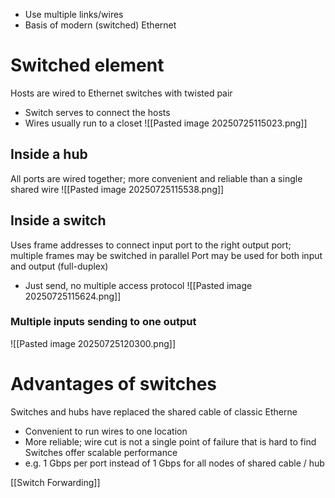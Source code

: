 - Use multiple links/wires
- Basis of modern (switched) Ethernet

# Switched element
Hosts are wired to Ethernet switches with twisted pair
- Switch serves to connect the hosts
- Wires usually run to a closet
![[Pasted image 20250725115023.png]]

## Inside a hub
All ports are wired together; more convenient and reliable than a single shared wire
![[Pasted image 20250725115538.png]]

## Inside a switch
Uses frame addresses to connect input port to the right output port; multiple frames may be switched in parallel
Port may be used for both input and output (full-duplex)
- Just send, no multiple access protocol
![[Pasted image 20250725115624.png]]

### Multiple inputs sending to one output
![[Pasted image 20250725120300.png]]

# Advantages of switches
Switches and hubs have replaced the shared cable of classic Etherne
- Convenient to run wires to one location
- More reliable; wire cut is not a single point of failure that is hard to find
Switches offer scalable performance
- e.g. 1 Gbps per port instead of 1 Gbps for all nodes of shared cable / hub

[[Switch Forwarding]]